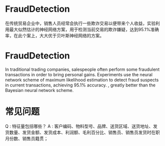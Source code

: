 # FraudDetection
在传统贸易企业中，销售人员经常会执行一些欺诈交易以便带来个人收益，实验利用最大似然估计的神经网络方案，用于检测当前交易的欺诈嫌疑，达到95.1%准确率，在此个案上，大大优于贝叶斯神经网络的方案。

# FraudDetection
In traditional trading companies, salespeople often perform some fraudulent transactions in order to bring personal gains. Experiments use the neural network scheme of maximum likelihood estimation to detect fraud suspects in current transactions, achieving 95.1% accuracy. , greatly better than the Bayesian neural network scheme.

# 常见问题
Q : 特征量包括哪些？
A : 客户编码、物料型号、品牌、送货区域、送货地址、发货数量、发货金额、发货成本、利润额、毛利百分比、销售员、销售员发货时在职月份数、销售员籍贯；
